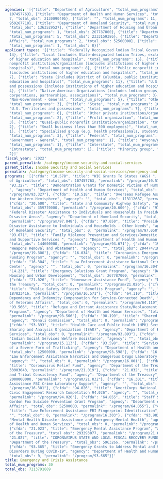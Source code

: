 ```yaml
---
agencies: '[{"title": "Department of Agriculture", "total_num_programs": 1, "total_obs":
  107457763}, {"title": "Department of Health and Human Services", "total_num_programs":
  7, "total_obs": 2130090495}, {"title": "", "total_num_programs": 11, "total_obs":
  959267718}, {"title": "Department of Homeland Security", "total_num_programs": 2,
  "total_obs": 1363529527}, {"title": "Department of Housing and Urban Development",
  "total_num_programs": 1, "total_obs": 267787000}, {"title": "Department of the Treasury",
  "total_num_programs": 5, "total_obs": 2333159386}, {"title": "Department of Veterans
  Affairs", "total_num_programs": 2, "total_obs": 52500000}, {"title": "Denali Commission",
  "total_num_programs": 1, "total_obs": 0}]'
applicant_types: '[{"title": "Federally Recognized lndian Tribal Governments", "total_num_programs":
  14}, {"title": "Local (includes State-designated lndian Tribes, excludes institutions
  of higher education and hospitals", "total_num_programs": 15}, {"title": "Private
  nonprofit institution/organization (includes institutions of higher education and
  hospitals)", "total_num_programs": 8}, {"title": "Public nonprofit institution/organization
  (includes institutions of higher education and hospitals)", "total_num_programs":
  7}, {"title": "State (includes District of Columbia, public institutions of higher
  education and hospitals)", "total_num_programs": 11}, {"title": "U.S. Territories
  and possessions (includes institutions of higher education and hospitals)", "total_num_programs":
  4}, {"title": "Native American Organizations (includes lndian groups, cooperatives,
  corporations, partnerships, associations)", "total_num_programs": 3}, {"title":
  "Non-Government - General", "total_num_programs": 5}, {"title": "Other public institution/organization",
  "total_num_programs": 3}, {"title": "State", "total_num_programs": 10}, {"title":
  "U.S. Territories and possessions", "total_num_programs": 7}, {"title": "Individual/Family",
  "total_num_programs": 6}, {"title": "Other private institutions/organizations",
  "total_num_programs": 2}, {"title": "Profit organization", "total_num_programs":
  3}, {"title": "Quasi-public nonprofit institution/organization", "total_num_programs":
  2}, {"title": "Small business (less than 500 employees)", "total_num_programs":
  1}, {"title": "Specialized group (e.g. health professionals, students, veterans)",
  "total_num_programs": 3}, {"title": "Federal", "total_num_programs": 2}, {"title":
  "Government - General", "total_num_programs": 1}, {"title": "Anyone/general public",
  "total_num_programs": 1}, {"title": "Interstate", "total_num_programs": 1}, {"title":
  "Intrastate", "total_num_programs": 1}, {"title": "Minority group", "total_num_programs":
  2}]'
fiscal_year: '2022'
parent_permalink: /category/income-security-and-social-services
parent_title: Income Security and Social Services
permalink: /category/income-security-and-social-services/emergency-and-crisis-assistance
programs: '[{"cfda": "10.578", "title": "WIC Grants To States (WGS) ", "agency": "Department
  of Agriculture", "total_obs": 107457763, "permalink": "/program/10.578"}, {"cfda":
  "93.327", "title": "Demonstration Grants for Domestic Victims of Human Trafficking
  ", "agency": "Department of Health and Human Services", "total_obs": 13123540, "permalink":
  "/program/93.327"}, {"cfda": "19.518", "title": "Overseas Refugee Assistance Programs
  for Western Hemisphere", "agency": "", "total_obs": 113112687, "permalink": "/program/19.518"},
  {"cfda": "20.600", "title": "State and Community Highway Safety", "agency": "",
  "total_obs": 359770000, "permalink": "/program/20.600"}, {"cfda": "97.048", "title":
  "Federal Disaster Assistance to Individuals and Households in Presidential Declared
  Disaster Areas", "agency": "Department of Homeland Security", "total_obs": 1363529527,
  "permalink": "/program/97.048"}, {"cfda": "97.050", "title": "Presidential Declared
  Disaster Assistance to Individuals and Households - Other Needs", "agency": "Department
  of Homeland Security", "total_obs": 0, "permalink": "/program/97.050"}, {"cfda":
  "93.671", "title": "Family Violence Prevention and Services/Domestic Violence Shelter
  and Supportive Services ", "agency": "Department of Health and Human Services",
  "total_obs": 144600000, "permalink": "/program/93.671"}, {"cfda": "19.800", "title":
  "Weapons Removal and Abatement", "agency": "", "total_obs": 294474718, "permalink":
  "/program/19.800"}, {"cfda": "16.034", "title": "Coronavirus Emergency Supplemental
  Funding Program", "agency": "", "total_obs": 0, "permalink": "/program/16.034"},
  {"cfda": "16.304", "title": "Law Enforcement Assistance National Crime Information
  Center", "agency": "", "total_obs": 0, "permalink": "/program/16.304"}, {"cfda":
  "14.231", "title": "Emergency Solutions Grant Program", "agency": "Department of
  Housing and Urban Development", "total_obs": 267787000, "permalink": "/program/14.231"},
  {"cfda": "21.026", "title": "Homeowner Assistance Fund", "agency": "Department of
  the Treasury", "total_obs": 0, "permalink": "/program/21.026"}, {"cfda": "16.571",
  "title": "Public Safety Officers'' Benefits Program", "agency": "", "total_obs":
  187823416, "permalink": "/program/16.571"}, {"cfda": "64.110", "title": "Veterans
  Dependency and Indemnity Compensation for Service-Connected Death", "agency": "Department
  of Veterans Affairs", "total_obs": 0, "permalink": "/program/64.110"}, {"cfda":
  "93.566", "title": "Refugee and Entrant Assistance State/Replacement Designee Administered
  Programs", "agency": "Department of Health and Human Services", "total_obs": 1959866955,
  "permalink": "/program/93.566"}, {"cfda": "90.199", "title": "Shared Services",
  "agency": "Denali Commission", "total_obs": 0, "permalink": "/program/90.199"},
  {"cfda": "93.893", "title": "Health Care and Public Health (HPH) Sector Information
  Sharing and Analysis Organization (ISAO)", "agency": "Department of Health and Human
  Services", "total_obs": 0, "permalink": "/program/93.893"}, {"cfda": "15.113", "title":
  "Indian Social Services Welfare Assistance", "agency": "", "total_obs": 1363386,
  "permalink": "/program/15.113"}, {"cfda": "93.598", "title": "Services to Victims
  of a Severe Form of Trafficking", "agency": "Department of Health and Human Services",
  "total_obs": 12500000, "permalink": "/program/93.598"}, {"cfda": "16.001", "title":
  "Law Enforcement Assistance Narcotics and Dangerous Drugs Laboratory Analysis",
  "agency": "", "total_obs": 0, "permalink": "/program/16.001"}, {"cfda": "21.019",
  "title": "Coronavirus Relief Fund", "agency": "Department of the Treasury", "total_obs":
  33903043, "permalink": "/program/21.019"}, {"cfda": "21.032", "title": "Local Assistance
  and Tribal Consistency Fund", "agency": "Department of the Treasury", "total_obs":
  2000000000, "permalink": "/program/21.032"}, {"cfda": "16.301", "title": "Law Enforcement
  Assistance FBI Crime Laboratory Support", "agency": "", "total_obs": 0, "permalink":
  "/program/16.301"}, {"cfda": "94.026", "title": "AmeriCorps National Service and
  Civic Engagement Research Competition 94.026", "agency": "", "total_obs": 2723511,
  "permalink": "/program/94.026"}, {"cfda": "64.055", "title": "Staff Sergeant Parker
  Gordon Fox Suicide Prevention Grant Program", "agency": "Department of Veterans
  Affairs", "total_obs": 52500000, "permalink": "/program/64.055"}, {"cfda": "16.303",
  "title": "Law Enforcement Assistance FBI Fingerprint Identification", "agency":
  "", "total_obs": 0, "permalink": "/program/16.303"}, {"cfda": "93.982", "title":
  "Mental Health Disaster Assistance and Emergency Mental Health", "agency": "Department
  of Health and Human Services", "total_obs": 0, "permalink": "/program/93.982"},
  {"cfda": "21.023", "title": "Emergency Rental Assistance Program", "agency": "Department
  of the Treasury", "total_obs": 293293077, "permalink": "/program/21.023"}, {"cfda":
  "21.027", "title": "CORONAVIRUS STATE AND LOCAL FISCAL RECOVERY FUNDS", "agency":
  "Department of the Treasury", "total_obs": 5963266, "permalink": "/program/21.027"},
  {"cfda": "93.665", "title": "Emergency Grants to Address Mental and Substance Use
  Disorders During COVID-19", "agency": "Department of Health and Human Services",
  "total_obs": 0, "permalink": "/program/93.665"}]'
title: Emergency and Crisis Assistance
total_num_programs: 30
total_obs: 7213791889
---
```

